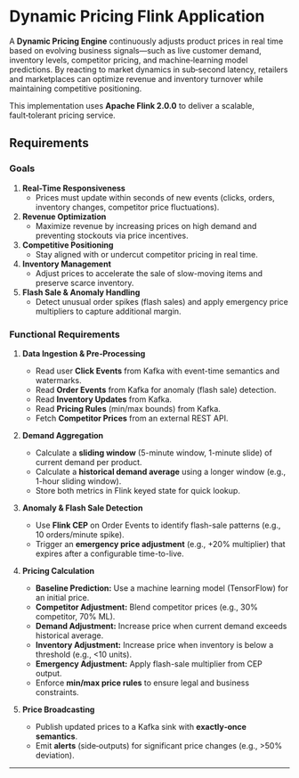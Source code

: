# Dynamic Pricing Flink Application

A **Dynamic Pricing Engine** continuously adjusts product prices in real time based on evolving business signals—such as live customer demand, inventory levels, competitor pricing, and machine‑learning model predictions. By reacting to market dynamics in sub‑second latency, retailers and marketplaces can optimize revenue and inventory turnover while maintaining competitive positioning.

This implementation uses **Apache Flink 2.0.0** to deliver a scalable, fault‑tolerant pricing service.

## Requirements

### Goals

1. **Real-Time Responsiveness**
   - Prices must update within seconds of new events (clicks, orders, inventory changes, competitor price fluctuations).
2. **Revenue Optimization**
   - Maximize revenue by increasing prices on high demand and preventing stockouts via price incentives.
3. **Competitive Positioning**
   - Stay aligned with or undercut competitor pricing in real time.
4. **Inventory Management**
   - Adjust prices to accelerate the sale of slow-moving items and preserve scarce inventory.
5. **Flash Sale & Anomaly Handling**
   - Detect unusual order spikes (flash sales) and apply emergency price multipliers to capture additional margin.

### Functional Requirements

1. **Data Ingestion & Pre‑Processing**
   - Read user **Click Events** from Kafka with event-time semantics and watermarks.
   - Read **Order Events** from Kafka for anomaly (flash sale) detection.
   - Read **Inventory Updates** from Kafka.
   - Read **Pricing Rules** (min/max bounds) from Kafka.
   - Fetch **Competitor Prices** from an external REST API.

2. **Demand Aggregation**
   - Calculate a **sliding window** (5-minute window, 1-minute slide) of current demand per product.
   - Calculate a **historical demand average** using a longer window (e.g., 1-hour sliding window).
   - Store both metrics in Flink keyed state for quick lookup.

3. **Anomaly & Flash Sale Detection**
   - Use **Flink CEP** on Order Events to identify flash-sale patterns (e.g., 10 orders/minute spike).
   - Trigger an **emergency price adjustment** (e.g., +20% multiplier) that expires after a configurable time-to-live.

4. **Pricing Calculation**
   - **Baseline Prediction:** Use a machine learning model (TensorFlow) for an initial price.
   - **Competitor Adjustment:** Blend competitor prices (e.g., 30% competitor, 70% ML).
   - **Demand Adjustment:** Increase price when current demand exceeds historical average.
   - **Inventory Adjustment:** Increase price when inventory is below a threshold (e.g., <10 units).
   - **Emergency Adjustment:** Apply flash-sale multiplier from CEP output.
   - Enforce **min/max price rules** to ensure legal and business constraints.

5. **Price Broadcasting**
   - Publish updated prices to a Kafka sink with **exactly‑once semantics**.
   - Emit **alerts** (side‑outputs) for significant price changes (e.g., >50% deviation).
---